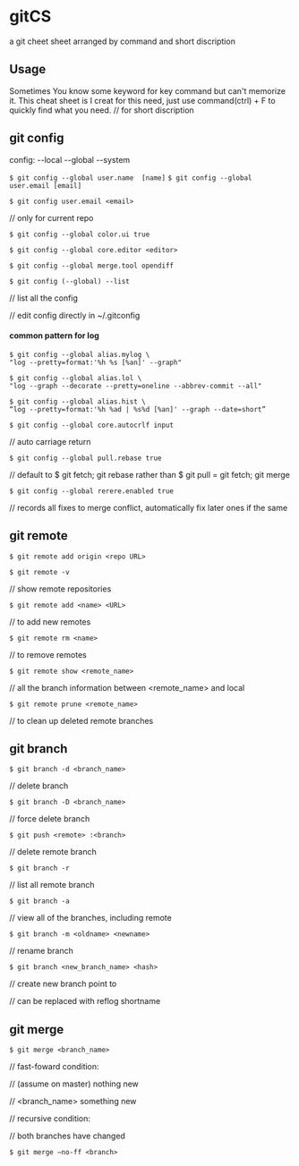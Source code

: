 # gitCS
a git cheet sheet arranged by command and short discription

Usage
--------------
Sometimes You know some keyword for key command but can't memorize it.
This cheat sheet is I creat for this need, just use command(ctrl) + F to quickly find what you need.
// for short discription

git config
--------------
config: --local --global --system

`$ git config --global user.name  [name]`
`$ git config --global user.email [email]`

`$ git config user.email <email>`

// only for current repo

`$ git config --global color.ui true`

`$ git config --global core.editor <editor>`

`$ git config --global merge.tool opendiff`

`$ git config (--global) --list`

// list all the config

// edit config directly in ~/.gitconfig

#### common pattern for log
```
$ git config --global alias.mylog \
"log --pretty=format:'%h %s [%an]' --graph"

$ git config --global alias.lol \
"log --graph --decorate --pretty=oneline --abbrev-commit --all"

$ git config --global alias.hist \
“log --pretty=format:'%h %ad | %s%d [%an]' --graph --date=short”
```

`$ git config --global core.autocrlf input`

// auto carriage return

`$ git config --global pull.rebase true`

// default to $ git fetch; git rebase rather than $ git pull = git fetch; git merge

`$ git config --global rerere.enabled true`

// records all fixes to merge conflict, automatically fix later ones if the same

git remote
--------------

`$ git remote add origin <repo URL>`

`$ git remote -v`

// show remote repositories

`$ git remote add <name> <URL>`

// to add new remotes

`$ git remote rm <name>`

// to remove remotes

`$ git remote show <remote_name>`

// all the branch information between <remote_name> and local

`$ git remote prune <remote_name>`

// to clean up deleted remote branches

git branch
--------------

`$ git branch -d <branch_name>`

// delete branch

`$ git branch -D <branch_name>`

// force delete branch

`$ git push <remote> :<branch>`

// delete remote branch

`$ git branch -r`

// list all remote branch

`$ git branch -a`

// view all of the branches, including remote

`$ git branch -m <oldname> <newname>`

// rename branch

`$ git branch <new_branch_name> <hash>`

// create new branch point to <hash>

// <hash> can be replaced with reflog shortname

git merge
--------------

`$ git merge <branch_name>`

// fast-foward condition:

// (assume on master) nothing new

// <branch_name> something new

// recursive condition:

// both branches have changed

`$ git merge —no-ff <branch>`
